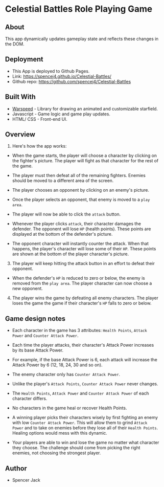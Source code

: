 # Celestial Battles Role Playing Game

## About

This app dynamically updates gameplay state and reflects these changes in the DOM.

## Deployment
* This App is deployed to Github Pages.
* Link: https://spencej4.github.io/Celestial-Battles/
* Github repo: https://github.com/spencej4/Celestial-Battles

## Built With

* [Warspeed](https://github.com/adolfintel/warpspeed) - Library for drawing an animated and customizable starfield.
* Javascript - Game logic and game play updates.
* HTML/ CSS - Front-end UI.

## Overview 
1. Here's how the app works:

* When the game starts, the player will choose a character by clicking on the fighter's picture. The player will fight as that character for the rest of the game.

* The player must then defeat all of the remaining fighters. Enemies should be moved to a different area of the screen.

* The player chooses an opponent by clicking on an enemy's picture.

* Once the player selects an opponent, that enemy is moved to a `play area`.

* The player will now be able to click the `attack` button.
* Whenever the player clicks `attack`, their character damages the defender. The opponent will lose `HP` (health points). These points are displayed at the bottom of the defender's picture. 
* The opponent character will instantly counter the attack. When that happens, the player's character will lose some of their `HP`. These points are shown at the bottom of the player character's picture.

3. The player will keep hitting the attack button in an effort to defeat their opponent.

* When the defender's `HP` is reduced to zero or below, the enemy is removed from the `play area`. The player character can now choose a new opponent.

4. The player wins the game by defeating all enemy characters. The player loses the game the game if their character's `HP` falls to zero or below.

## Game design notes

* Each character in the game has 3 attributes: `Health Points`, `Attack Power` and `Counter Attack Power`.

* Each time the player attacks, their character's Attack Power increases by its base Attack Power. 
* For example, if the base Attack Power is 6, each attack will increase the Attack Power by 6 (12, 18, 24, 30 and so on).
* The enemy character only has `Counter Attack Power`. 

* Unlike the player's `Attack Points`, `Counter Attack Power` never changes.

* The `Health Points`, `Attack Power` and `Counter Attack Power` of each character differs.

* No characters in the game heal or recover Health Points. 

* A winning player picks their characters wisely by first fighting an enemy with low `Counter Attack Power`. This will allow them to grind `Attack Power` and to take on enemies before they lose all of their `Health Points`. Healing options would mess with this dynamic.

* Your players are able to win and lose the game no matter what character they choose. The challenge should come from picking the right enemies, not choosing the strongest player.

## Author

* Spencer Jack
